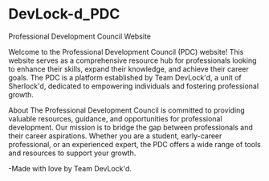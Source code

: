 # DevLock-d_PDC
Professional Development Council Website 
                              
Welcome to the Professional Development Council (PDC) website! This website serves as a comprehensive resource hub for professionals looking to enhance their skills, expand their knowledge, and achieve their career goals. The PDC is a platform established by Team DevLock'd, a unit of Sherlock'd, dedicated to empowering individuals and fostering professional growth.

About
The Professional Development Council is committed to providing valuable resources, guidance, and opportunities for professional development. Our mission is to bridge the gap between professionals and their career aspirations. Whether you are a student, early-career professional, or an experienced expert, the PDC offers a wide range of tools and resources to support your growth.

-Made with love by Team DevLock'd.
